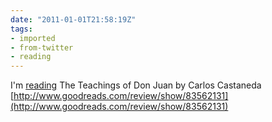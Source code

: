 ```yaml
---
date: "2011-01-01T21:58:19Z"
tags:
- imported
- from-twitter
- reading
---
```

I'm [reading](/tags/reading) The Teachings of Don Juan by Carlos Castaneda [http://www.goodreads.com/review/show/83562131](http://www.goodreads.com/review/show/83562131)
